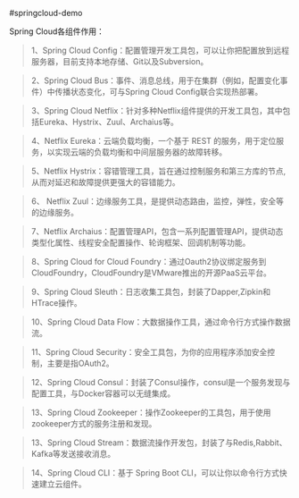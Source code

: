 #springcloud-demo

Spring Cloud各组件作用：

>1、Spring Cloud Config：配置管理开发工具包，可以让你把配置放到远程服务器，目前支持本地存储、Git以及Subversion。

>2、Spring Cloud Bus：事件、消息总线，用于在集群（例如，配置变化事件）中传播状态变化，可与Spring Cloud Config联合实现热部署。
 
>3、Spring Cloud Netflix：针对多种Netflix组件提供的开发工具包，其中包括Eureka、Hystrix、Zuul、Archaius等。
 
>4、Netflix Eureka：云端负载均衡，一个基于 REST 的服务，用于定位服务，以实现云端的负载均衡和中间层服务器的故障转移。
 
>5、Netflix Hystrix：容错管理工具，旨在通过控制服务和第三方库的节点,从而对延迟和故障提供更强大的容错能力。
 
>6、 Netflix Zuul：边缘服务工具，是提供动态路由，监控，弹性，安全等的边缘服务。
 
>7、Netflix Archaius：配置管理API，包含一系列配置管理API，提供动态类型化属性、线程安全配置操作、轮询框架、回调机制等功能。
 
>8、Spring Cloud for Cloud Foundry：通过Oauth2协议绑定服务到CloudFoundry，CloudFoundry是VMware推出的开源PaaS云平台。
 
>9、Spring Cloud Sleuth：日志收集工具包，封装了Dapper,Zipkin和HTrace操作。
 
>10、Spring Cloud Data Flow：大数据操作工具，通过命令行方式操作数据流。
 
>11、Spring Cloud Security：安全工具包，为你的应用程序添加安全控制，主要是指OAuth2。
 
>12、Spring Cloud Consul：封装了Consul操作，consul是一个服务发现与配置工具，与Docker容器可以无缝集成。
 
>13、Spring Cloud Zookeeper：操作Zookeeper的工具包，用于使用zookeeper方式的服务注册和发现。
 
>13、Spring Cloud Stream：数据流操作开发包，封装了与Redis,Rabbit、Kafka等发送接收消息。
 
>14、Spring Cloud CLI：基于 Spring Boot CLI，可以让你以命令行方式快速建立云组件。